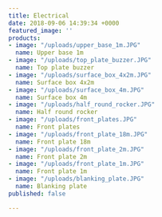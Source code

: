 ```yaml
---
title: Electrical
date: 2018-09-06 14:39:34 +0000
featured_image: ''
products:
- image: "/uploads/upper_base_1m.JPG"
  name: Upper base 1m
- image: "/uploads/top_plate_buzzer.JPG"
  name: Top plate buzzer
- image: "/uploads/surface_box_4x2m.JPG"
  name: Surface box 4x2m
- image: "/uploads/surface_box_4m.JPG"
  name: Surface box 4m
- image: "/uploads/half_round_rocker.JPG"
  name: Half round rocker
- image: "/uploads/front_plates.JPG"
  name: Front plates
- image: "/uploads/front_plate_18m.JPG"
  name: Front plate 18m
- image: "/uploads/front_plate_2m.JPG"
  name: Front plate 2m
- image: "/uploads/front_plate_1m.JPG"
  name: Front plate 1m
- image: "/uploads/blanking_plate.JPG"
  name: Blanking plate
published: false

---
```

